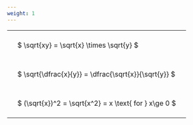 ```yaml
---
weight: 1
---
```


<style type="text/css">
#T_d67fe th.col_heading {
  text-align: left;
  font-size: 1em;
}
#T_d67fe td {
  text-align: left;
  font-size: 1em;
  padding: 1.5em;
}
</style>
<table id="T_d67fe">
  <thead>
  </thead>
  <tbody>
    <tr>
      <td id="T_d67fe_row0_col0" class="data row0 col0" >$ \sqrt{xy} = \sqrt{x} \times \sqrt{y} $</td>
    </tr>
    <tr>
      <td id="T_d67fe_row1_col0" class="data row1 col0" >$ \sqrt{\dfrac{x}{y}} = \dfrac{\sqrt{x}}{\sqrt{y}} $</td>
    </tr>
    <tr>
      <td id="T_d67fe_row2_col0" class="data row2 col0" >$ (\sqrt{x})^2 = \sqrt{x^2} = x \text{ for } x\ge 0 $</td>
    </tr>
  </tbody>
</table>
